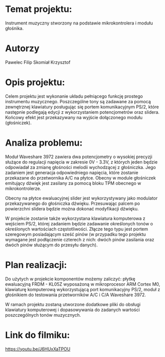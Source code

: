 # Temat projektu:
Instrument muzyczny stworzony na podstawie mikrokontrolera i modułu głośnika.


# Autorzy
Pawelec Filip
Skomiał Krzysztof

# Opis projektu:

Celem projektu jest wykonanie układu pełniącego funkcję prostego instrumentu muzycznego. Poszczególne tony są zadawane za pomocą zewnętrznej klawiatury posługując się portem komunikacyjnym PS/2, które następnie podlegają edycji z wykorzystaniem potencjometrów oraz slidera. Końcowy efekt jest przekazywany na wyjście dołączonego modułu (głośniczek).

# Analiza problemu:

Moduł Waveshare 3972 zawiera dwa potencjometry o wysokiej precyzji służące do regulacji napięcia w zakresie 0V - 3.3V, z których jeden będzie odpowiadał za zmianę głośności melodii wychodzącej z głośniczka. Jego zadaniem jest generacja odpowiedniego napięcia, które zostanie przekazane do przetwornika A/C na płytce. Obecny w module głośniczek emitujący dźwięk jest zasilany za pomocą bloku TPM obecnego w mikrokontrolerze.

Obecny na płytce ewaluacyjnej slider jest wykorzystywany jako modulator przekazywanego do głośniczka dźwięku. Przesuwając palcem po powierzchni slidera będzie można dokonać modyfikacji dźwięku.

W projekcie zostanie także wykorzystana klawiatura komputerowa z wejściem PS/2, której zadaniem będzie zadawanie określonych tonów o określonych wartościach częstotliwości. Złącze tego typu jest portem szeregowym posiadającym sześć pinów (w przypadku tego projektu wymagane jest podłączenie czterech z nich: dwóch pinów zasilania oraz dwóch pinów służącym do przesyłu danych).

# Plan realizacji:

Do użytych w projekcie komponentów możemy zaliczyć: płytkę ewaluacyjną FRDM - KL05Z wyposażoną w mikroprocesor ARM Cortex M0, klawiaturę komputerową wykorzystującą port komunikacyjny PS/2, moduł z głośnikiem do testowania przetworników A/C i C/A Waveshare 3972.

W ramach projektu zostaną utworzone dodatkowe pliki do obsługi klawiatury komputerowej i dopasowywania do zadanych wartości poszczególnych tonów muzycznych.
# Link do filmiku:
https://youtu.be/J6HUxXaTPOU
